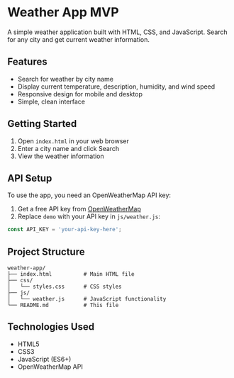 # Weather App MVP

A simple weather application built with HTML, CSS, and JavaScript. Search for any city and get current weather information.

## Features

- Search for weather by city name
- Display current temperature, description, humidity, and wind speed
- Responsive design for mobile and desktop
- Simple, clean interface

## Getting Started

1. Open `index.html` in your web browser
2. Enter a city name and click Search
3. View the weather information

## API Setup

To use the app, you need an OpenWeatherMap API key:

1. Get a free API key from [OpenWeatherMap](https://openweathermap.org/api)
2. Replace `demo` with your API key in `js/weather.js`:

```javascript
const API_KEY = 'your-api-key-here';
```

## Project Structure

```
weather-app/
├── index.html          # Main HTML file
├── css/
│   └── styles.css      # CSS styles
├── js/
│   └── weather.js      # JavaScript functionality
└── README.md           # This file
```

## Technologies Used

- HTML5
- CSS3
- JavaScript (ES6+)
- OpenWeatherMap API
